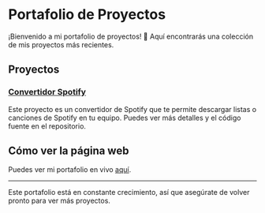 # Portafolio de Proyectos

¡Bienvenido a mi portafolio de proyectos! 🎉 Aquí encontrarás una colección de mis proyectos más recientes. 

## Proyectos

### [Convertidor Spotify](https://github.com/MikeTroll/Trollify-ConvertidorDeSpotify)
Este proyecto es un convertidor de Spotify que te permite descargar listas o canciones de Spotify en tu equipo. Puedes ver más detalles y el código fuente en el repositorio.

## Cómo ver la página web
Puedes ver mi portafolio en vivo [aquí](https://miketrollyt.github.io/MikeTrollYT).

---

Este portafolio está en constante crecimiento, así que asegúrate de volver pronto para ver más proyectos.
